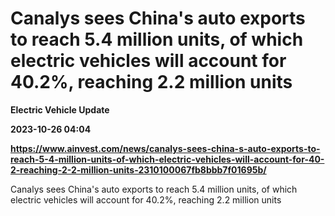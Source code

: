 # Canalys sees China's auto exports to reach 5.4 million units, of which electric vehicles will account for 40.2%, reaching 2.2 million units
**Electric Vehicle Update**

**2023-10-26 04:04**

**https://www.ainvest.com/news/canalys-sees-china-s-auto-exports-to-reach-5-4-million-units-of-which-electric-vehicles-will-account-for-40-2-reaching-2-2-million-units-2310100067fb8bbb7f01695b/**

Canalys sees China's auto exports to reach 5.4 million units, of which electric vehicles will account for 40.2%, reaching 2.2 million units